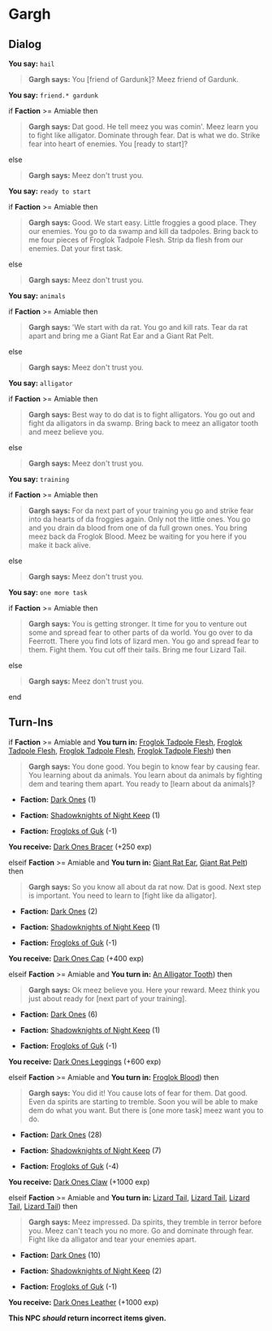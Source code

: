 # Gargh
## Dialog

**You say:** `hail`



>**Gargh says:** You [friend of Gardunk]? Meez friend of Gardunk.

**You say:** `friend.* gardunk`



if **Faction** >= Amiable then



>**Gargh says:** Dat good. He tell meez you was comin'. Meez learn you to fight like alligator. Dominate through fear. Dat is what we do. Strike fear into heart of enemies. You [ready to start]?


else



>**Gargh says:** Meez don't trust you.


**You say:** `ready to start`



if **Faction** >= Amiable then



>**Gargh says:** Good. We start easy. Little froggies a good place. They our enemies. You go to da swamp and kill da tadpoles. Bring back to me four pieces of Froglok Tadpole Flesh. Strip da flesh from our enemies. Dat your first task.


else



>**Gargh says:** Meez don't trust you.


**You say:** `animals`



if **Faction** >= Amiable then



>**Gargh says:** 'We start with da rat. You go and kill rats. Tear da rat apart and bring me a Giant Rat Ear and a Giant Rat Pelt.


else



>**Gargh says:** Meez don't trust you.


**You say:** `alligator`



if **Faction** >= Amiable then






>**Gargh says:** Best way to do dat is to fight alligators. You go out and fight da alligators in da swamp. Bring back to meez an alligator tooth and meez believe you.


else



>**Gargh says:** Meez don't trust you.


**You say:** `training`



if **Faction** >= Amiable then






>**Gargh says:** For da next part of your training you go and strike fear into da hearts of da froggies again. Only not the little ones. You go and you drain da blood from one of da full grown ones. You bring meez back da Froglok Blood. Meez be waiting for you here if you make it back alive.


else



>**Gargh says:** Meez don't trust you.


**You say:** `one more task`



if **Faction** >= Amiable then






>**Gargh says:** You is getting stronger. It time for you to venture out some and spread fear to other parts of da world. You go over to da Feerrott. There you find lots of lizard men. You go and spread fear to them. Fight them. You cut off their tails. Bring me four Lizard Tail.


else



>**Gargh says:** Meez don't trust you.

end

## Turn-Ins





if  **Faction** >= Amiable and  **You turn in:** [Froglok Tadpole Flesh](/item/13187), [Froglok Tadpole Flesh](/item/13187), [Froglok Tadpole Flesh](/item/13187), [Froglok Tadpole Flesh](/item/13187)) then


>**Gargh says:** You done good. You begin to know fear by causing fear. You learning about da animals. You learn about da animals by fighting dem and tearing them apart. You ready to [learn about da animals]?


* __Faction:__ [Dark Ones](/faction/237) (1)


* __Faction:__ [Shadowknights of Night Keep](/faction/308) (1)


* __Faction:__ [Frogloks of Guk](/faction/251) (-1)


 **You receive:**  [Dark Ones Bracer](/item/7380) (+250 exp)

elseif  **Faction** >= Amiable and  **You turn in:** [Giant Rat Ear](/item/13050), [Giant Rat Pelt](/item/13054)) then


>**Gargh says:** So you know all about da rat now. Dat is good. Next step is important. You need to learn to [fight like da alligator].


* __Faction:__ [Dark Ones](/faction/237) (2)


* __Faction:__ [Shadowknights of Night Keep](/faction/308) (1)


* __Faction:__ [Frogloks of Guk](/faction/251) (-1)


 **You receive:**  [Dark Ones Cap](/item/7381) (+400 exp)

elseif  **Faction** >= Amiable and  **You turn in:** [An Alligator Tooth](/item/13725)) then


>**Gargh says:** Ok meez believe you. Here your reward. Meez think you just about ready for [next part of your training].


* __Faction:__ [Dark Ones](/faction/237) (6)


* __Faction:__ [Shadowknights of Night Keep](/faction/308) (1)


* __Faction:__ [Frogloks of Guk](/faction/251) (-1)


 **You receive:**  [Dark Ones Leggings](/item/7382) (+600 exp)

elseif  **Faction** >= Amiable and  **You turn in:** [Froglok Blood](/item/22524)) then


>**Gargh says:** You did it! You cause lots of fear for them. Dat good. Even da spirits are starting to tremble. Soon you will be able to make dem do what you want. But there is [one more task] meez want you to do.


* __Faction:__ [Dark Ones](/faction/237) (28)


* __Faction:__ [Shadowknights of Night Keep](/faction/308) (7)


* __Faction:__ [Frogloks of Guk](/faction/251) (-4)


 **You receive:**  [Dark Ones Claw](/item/7383) (+1000 exp)

elseif  **Faction** >= Amiable and  **You turn in:** [Lizard Tail](/item/13354), [Lizard Tail](/item/13354), [Lizard Tail](/item/13354), [Lizard Tail](/item/13354)) then


>**Gargh says:** Meez impressed. Da spirits, they tremble in terror before you. Meez can't teach you no more. Go and dominate through fear. Fight like da alligator and tear your enemies apart.


* __Faction:__ [Dark Ones](/faction/237) (10)


* __Faction:__ [Shadowknights of Night Keep](/faction/308) (2)


* __Faction:__ [Frogloks of Guk](/faction/251) (-1)


 **You receive:**  [Dark Ones Leather](/item/7384) (+1000 exp)

**This NPC *should* return incorrect items given.**
